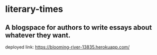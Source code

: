 # literary-times

## A blogspace for authors to write essays about whatever they want.

deployed link: https://blooming-river-13835.herokuapp.com/